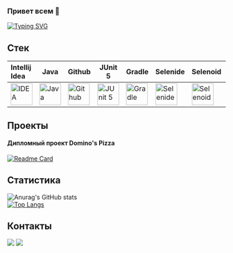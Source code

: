 ### Привет всем 👋

[![Typing SVG](https://readme-typing-svg.herokuapp.com?color=%2336BCF7&lines=QA+Automation+Engineer)](https://git.io/typing-svg)

## Стек

| Intellij Idea                                                                                                                    | Java         | Github  | JUnit 5  | Gradle | Selenide | Selenoid | Allure | Jenkins | Browserstack                                                                                                                                                                    | Android Studio                                                                                                                         |                                                                                                     Appium |
|:---------------------------------------------------------------------------------------------------------------------------------|-------------| ----- | ----- | ----- | ----- | ----- | ----- | ----- |---------------------------------------------------------------------------------------------------------------------------------------------------------------------------------|----------------------------------------------------------------------------------------------------------------------------------------|-----------------------------------------------------------------------------------------------------------:|
| <a id ="tech" href="https://www.jetbrains.com/idea/"><img src="readmemedia/Intelij_IDEA.svg" width="50" height="50"  alt="IDEA"/></a> | <a href="https://www.java.com/"><img src="readmemedia/Java.svg" width="50" height="50"  alt="Java"/></a>| <a href="https://github.com/"><img src="readmemedia/Github.svg" width="50" height="50"  alt="Github"/></a> | <a href="https://junit.org/junit5/"><img src="readmemedia/JUnit5.svg" width="50" height="50"  alt="JUnit 5"/></a> | <a href="https://gradle.org/"><img src="readmemedia/Gradle.svg" width="50" height="50"  alt="Gradle"/></a> | <a href="https://selenide.org/"><img src="readmemedia/Selenide.svg" width="50" height="50"  alt="Selenide"/></a> | <a href="https://aerokube.com/selenoid/"><img src="readmemedia/Selenoid.svg" width="50" height="50"  alt="Selenoid"/></a> | <a href="https://github.com/allure-framework/allure2"><img src="readmemedia/Allure_Report.svg" width="50" height="50"  alt="Allure"/></a> | <a href="https://www.jenkins.io/"><img src="readmemedia/Jenkins.svg" width="50" height="50"  alt="Jenkins"/></a>| <a href="https://app-automate.browserstack.com/"><img src="readmemedia/browserstack.svg" style="display:block; margin: 0 auto" width="50" height="50"  alt="Browserstack"/></a> | <a href="https://developer.android.com/studio"><img src="readmemedia/androidS.svg" style="display:block; margin: 0 auto" width="50" height="50"  alt="Android Studio"/></a> | <a href="https://appium.io/"><img src="readmemedia/appium.svg" width="50" height="50"  alt="Appium"/></a> |

## Проекты
#### Дипломный проект Domino's Pizza
[![Readme Card](https://github-readme-stats.vercel.app/api/pin/?username=Kirill2602&repo=dominos_project)](https://github.com/anuraghazra/github-readme-stats)

## Статистика
![Anurag's GitHub stats](https://github-readme-stats.vercel.app/api?username=Kirill2602&show_icons=true&theme=onedark)\
[![Top Langs](https://github-readme-stats.vercel.app/api/top-langs/?username=Kirill2602&layout=compact)](https://github.com/anuraghazra/github-readme-stats)

## Контакты
<a href='https://t.me/spicin'><img src='https://img.shields.io/badge/Telegram-blue'/></a>
<a href='https://podolsk.hh.ru/resume/544aafa0ff067c28c40039ed1f69344c4b7835'><img src='https://img.shields.io/badge/HeadHunter-red'/></a>
